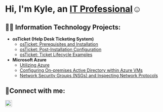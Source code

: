 <h1>Hi, I'm Kyle, an <a href="https://linkedin.com/in/Josh">IT Professional</a>☺</h1>

<h2>👨‍💻 Information Technology Projects:</h2>

- <b>osTicket (Help Desk Ticketing System)</b>
  - [osTicket: Prerequisites and Installation](https://github.com/kylewilliamsrr/osticket-prereqs)
  - [osTicket: Post-Installation Configuration](https://github.com/kylewilliamsrr/post-install-config)
  - [osTicket: Ticket Lifecycle Examples](https://github.com/kylewilliamsrr/ticket-lifecycle)
- <b>Microsoft Azure</b>
  - [Utilizing Azure](https://github.com/kylewilliamsrr/azure-utilizations)
  - [Configuring On-premises Active Directory within Azure VMs](https://github.com/kylewilliamsrr/configure-ad)
  - [Network Security Groups (NSGs) and Inspecting Network Protocols](https://github.com/kylewilliamsrr/azure-network-protocols)

<h2>🤳Connect with me:</h2>


[<img align="left" alt="Josh | LinkedIn" width="22px" src="https://cdn.jsdelivr.net/npm/simple-icons@v3/icons/linkedin.svg" />][linkedin]



[linkedin]: https://linkedin.com/in/Josh
